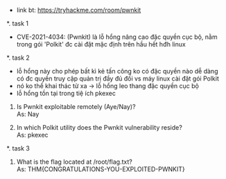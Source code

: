- link bt: https://tryhackme.com/room/pwnkit<br>

*. task 1<br>
- CVE-2021-4034: (Pwnkit) là lỗ hổng nâng cao đặc quyền cục bộ, nằm trong gói 'Polkit' đc cài đặt mặc định trên hầu hết hđh linux<br>

*. task 2<br>
- lỗ hổng này cho phép bất kì kẻ tấn công ko có đặc quyền nào dễ dàng có đc quyền truy cập quản trị đầy đủ đối vs máy linux cài đặt gói Polkit
- nó ko thể khai thác từ xa -> lỗ hổng leo thang đặc quyền cục bộ
- lỗ hổng tồn tại trong tiệ ích pkexec<br>

1. Is Pwnkit exploitable remotely (Aye/Nay)?<br>
As: Nay<br>

2. In which Polkit utility does the Pwnkit vulnerability reside?<br>
As: pkexec<br>

*. task 3<br>
1. What is the flag located at /root/flag.txt?<br>
As: THM{CONGRATULATIONS-YOU-EXPLOITED-PWNKIT}
